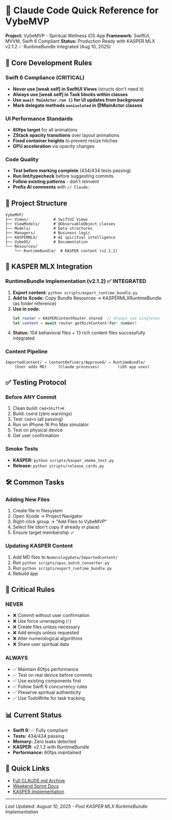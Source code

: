 # 🚀 Claude Code Quick Reference for VybeMVP

**Project:** VybeMVP - Spiritual Wellness iOS App
**Framework:** SwiftUI, MVVM, Swift 6 Compliant
**Status:** Production Ready with KASPER MLX v2.1.2 ✅ RuntimeBundle Integrated (Aug 10, 2025)

## 🎯 Core Development Rules

### Swift 6 Compliance (CRITICAL)
- **Never use [weak self] in SwiftUI Views** (structs don't need it)
- **Always use [weak self] in Task blocks within classes**
- **Use `await MainActor.run {}` for UI updates from background**
- **Mark delegate methods `nonisolated` in @MainActor classes**

### UI Performance Standards
- **60fps target** for all animations
- **ZStack opacity transitions** over layout animations
- **Fixed container heights** to prevent resize hitches
- **GPU acceleration** via opacity changes

### Code Quality
- **Test before marking complete** (434/434 tests passing)
- **Run lint/typecheck** before suggesting commits
- **Follow existing patterns** - don't reinvent
- **Prefix AI comments** with `// Claude:`

## 📁 Project Structure

```
VybeMVP/
├── Views/           # SwiftUI Views
├── ViewModels/      # @ObservableObject classes
├── Models/          # Data structures
├── Managers/        # Business logic
├── KASPERMLX/       # AI spiritual intelligence
├── VybeOS/          # Documentation
└── Resources/
    └── RuntimeBundle/  # KASPER content (v2.1.2)
```

## 🔮 KASPER MLX Integration

### RuntimeBundle Implementation (v2.1.2) ✅ INTEGRATED
1. **Export content:** `python scripts/export_runtime_bundle.py`
2. **Add to Xcode:** Copy Bundle Resources → KASPERMLXRuntimeBundle (as folder reference)
3. **Use in code:**
   ```swift
   let router = KASPERContentRouter.shared  // Always use singleton
   let content = await router.getRichContent(for: number)
   ```
4. **Status:** 104 behavioral files + 13 rich content files successfully integrated

### Content Pipeline
```
ImportedContent/ → ContentRefinery/Approved/ → RuntimeBundle/
    (User adds MD)     (Claude processes)        (iOS app uses)
```

## ✅ Testing Protocol

### Before ANY Commit
1. Clean build: `Cmd+Shift+K`
2. Build: `Cmd+B` (zero warnings)
3. Test: `Cmd+U` (all passing)
4. Run on iPhone 16 Pro Max simulator
5. Test on physical device
6. Get user confirmation

### Smoke Tests
- **KASPER:** `python scripts/kasper_smoke_test.py`
- **Release:** `python scripts/release_cards.py`

## 🛠️ Common Tasks

### Adding New Files
1. Create file in filesystem
2. Open Xcode → Project Navigator
3. Right-click group → "Add Files to VybeMVP"
4. Select file (don't copy if already in place)
5. Ensure target membership ✓

### Updating KASPER Content
1. Add MD files to `NumerologyData/ImportedContent/`
2. Run `python scripts/opus_batch_converter.py`
3. Run `python scripts/export_runtime_bundle.py`
4. Rebuild app

## 🚨 Critical Rules

### NEVER
- ❌ Commit without user confirmation
- ❌ Use force unwrapping (`!`)
- ❌ Create files unless necessary
- ❌ Add emojis unless requested
- ❌ Alter numerological algorithms
- ❌ Share user spiritual data

### ALWAYS
- ✅ Maintain 60fps performance
- ✅ Test on real device before commits
- ✅ Use existing components first
- ✅ Follow Swift 6 concurrency rules
- ✅ Preserve spiritual authenticity
- ✅ Use TodoWrite for task tracking

## 📊 Current Status

- **Swift 6:** ✅ Fully compliant
- **Tests:** 434/434 passing
- **Memory:** Zero leaks detected
- **KASPER:** v2.1.2 with RuntimeBundle
- **Performance:** 60fps maintained

## 🔗 Quick Links

- [Full CLAUDE.md Archive](./CLAUDE-ARCHIVE.md)
- [Weekend Sprint Docs](../../docs/8-10-weekend-sprint.md)
- [KASPER Implementation](../../docs/8-10-weekend-sprint-kasper-mlx-implementation.md)

---

*Last Updated: August 10, 2025 - Post KASPER MLX RuntimeBundle Implementation*

